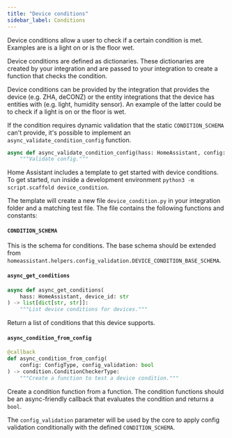 ```yaml
---
title: "Device conditions"
sidebar_label: Conditions
---
```


Device conditions allow a user to check if a certain condition is met. Examples are is a light on or is the floor wet.

Device conditions are defined as dictionaries. These dictionaries are created by your integration and are passed to your integration to create a function that checks the condition.

Device conditions can be provided by the integration that provides the device (e.g. ZHA, deCONZ) or the entity integrations that the device has entities with (e.g. light, humidity sensor).
An example of the latter could be to check if a light is on or the floor is wet.

If the condition requires dynamic validation that the static `CONDITION_SCHEMA` can't provide, it's possible to implement an `async_validate_condition_config` function.

```py
async def async_validate_condition_config(hass: HomeAssistant, config: ConfigType) -> ConfigType:
    """Validate config."""
```

Home Assistant includes a template to get started with device conditions. To get started, run inside a development environment `python3 -m script.scaffold device_condition`.

The template will create a new file `device_condition.py` in your integration folder and a matching test file. The file contains the following functions and constants:

#### `CONDITION_SCHEMA`

This is the schema for conditions. The base schema should be extended from `homeassistant.helpers.config_validation.DEVICE_CONDITION_BASE_SCHEMA`.

#### `async_get_conditions`

```py
async def async_get_conditions(
    hass: HomeAssistant, device_id: str
) -> list[dict[str, str]]:
    """List device conditions for devices."""
```

Return a list of conditions that this device supports.

#### `async_condition_from_config`

```py
@callback
def async_condition_from_config(
    config: ConfigType, config_validation: bool
) -> condition.ConditionCheckerType:
    """Create a function to test a device condition."""
```

Create a condition function from a function. The condition functions should be an async-friendly callback that evaluates the condition and returns a `bool`.

The `config_validation` parameter will be used by the core to apply config validation conditionally with the defined `CONDITION_SCHEMA`.
